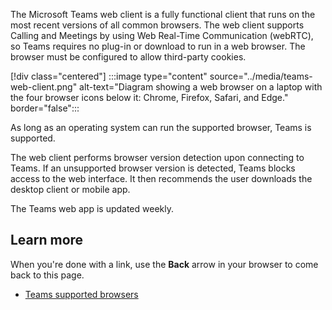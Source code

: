The Microsoft Teams web client is a fully functional client that runs on the most recent versions of all common browsers. The web client supports Calling and Meetings by using Web Real-Time Communication (webRTC), so Teams requires no plug-in or download to run in a web browser. The browser must be configured to allow third-party cookies.

[!div class="centered"]
:::image type="content" source="../media/teams-web-client.png" alt-text="Diagram showing a web browser on a laptop with the four browser icons below it: Chrome, Firefox, Safari, and Edge." border="false":::
</div>

As long as an operating system can run the supported browser, Teams is supported.

The web client performs browser version detection upon connecting to Teams. If an unsupported browser version is detected, Teams blocks access to the web interface. It then recommends the user downloads the desktop client or mobile app.

The Teams web app is updated weekly.

## Learn more

When you're done with a link, use the **Back** arrow in your browser to come back to this page.

- [Teams supported browsers](/microsoftteams/limits-specifications-teams#browsers)

